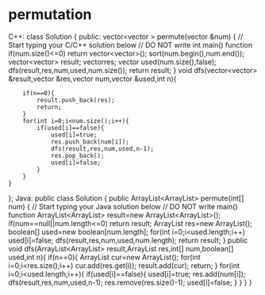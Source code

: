 # permutation
C++:
class Solution {
public:
    vector<vector<int> > permute(vector<int> &num) {
        // Start typing your C/C++ solution below
        // DO NOT write int main() function
        if(num.size()<=0) return vector<vector<int>>();
        sort(num.begin(),num.end());
        vector<vector<int>> result;
        vector<int>res;
        vector<bool> used(num.size(),false);
        dfs(result,res,num,used,num.size());
        return result;
    }
    void dfs(vector<vector<int>> &result,vector<int> &res,vector<int> num,vector<bool> &used,int n){
    
        if(n==0){
            result.push_back(res);
            return;
        }
        for(int i=0;i<num.size();i++){
            if(used[i]==false){
                used[i]=true;
                res.push_back(num[i]);
                dfs(result,res,num,used,n-1);
                res.pop_back();
                used[i]=false;
            }
        }
    }
};
Java:
public class Solution {
    public ArrayList<ArrayList<Integer>> permute(int[] num) {
        // Start typing your Java solution below
        // DO NOT write main() function
        ArrayList<ArrayList<Integer>> result=new ArrayList<ArrayList<Integer>>();
        if(num==null||num.length<=0) return result;
        ArrayList<Integer> res=new ArrayList<Integer>();
        boolean[] used=new boolean[num.length];
        for(int i=0;i<used.length;i++) used[i]=false;
        dfs(result,res,num,used,num.length);
        return result;
    }
    public void dfs(ArrayList<ArrayList<Integer>> result,ArrayList<Integer> res,int[] num,boolean[] used,int n){
        if(n==0){
            ArrayList<Integer> cur=new ArrayList<Integer>();
            for(int i=0;i<res.size();i++) cur.add(res.get(i));
            result.add(cur);
            return;
        }
        for(int i=0;i<used.length;i++){
            if(used[i]==false){
                used[i]=true;
                res.add(num[i]);
                dfs(result,res,num,used,n-1);
                res.remove(res.size()-1);
                used[i]=false;
            }
        }
    }
}
